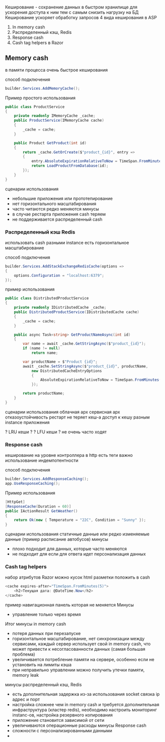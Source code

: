 Кеширование - сохранение данных в быстром хранилище для ускорения доступа к ним тем с самым снизить нагрузку на БД
Кеширование ускоряет обработку запросов
4 вида кеширования в ASP
1. In memory cash
2. Распределенный кэш, Redis
3. Response cash
4. Cash tag helpers в Razor

##  Memory cash

в памяти процесса 
очень быстрое кеширования

способ подключения

```csharp
builder.Services.AddMemoryCache();
```

Пример простого использования

```csharp
public class ProductService
{
    private readonly IMemoryCache _cache;
    public ProductService(IMemoryCache cache)
    {
        _cache = cache;
    }

    public Product GetProduct(int id)
    {
        return _cache.GetOrCreate($"product_{id}", entry =>
        {
            entry.AbsoluteExpirationRelativeToNow = TimeSpan.FromMinutes(5);
            return LoadProductFromDatabase(id);
        });
    }
}
```

сценарии использования
- небольшие приложения или прототепирование
- нет горизонтального масштабирования
- часто читаются редко меняются
минусы
- в случае рестарта приложения cash теряем
- не поддерживается распределенный cash

### Распределенный кэш Redis
использовать cash разными instance
есть горизонтальное масштабирование

способ подключения
```csharp
builder.Services.AddStackExchangeRedisCache(options =>
{
    options.Configuration = "localhost:6379";
});
```

пример использования

```csharp
public class DistributedProductService
{
    private readonly IDistributedCache _cache;
    public DistributedProductService(IDistributedCache cache)
    {
        _cache = cache;
    }

    public async Task<string> GetProductNameAsync(int id)
    {
        var name = await _cache.GetStringAsync($"product_{id}");
        if (name != null)
            return name;

        var productName = $"Product {id}";
        await _cache.SetStringAsync($"product_{id}", productName,
            new DistributedCacheEntryOptions
            {
                AbsoluteExpirationRelativeToNow = TimeSpan.FromMinutes(10)
            });

        return productName;
    }
}
```

сценарии использования
облачная арх
сервисная арх
отказоустойчивость
рестарт не теряет кеш-а
доступ к кешу разным instance приложения

? LRU кеши ?
? LFU кеши ? не очень часто ходят

### Response cash
кеширование на уровне контроллера
в http есть теги 
важно использование индемпотентности

способ подключения
```csharp
builder.Services.AddResponseCaching();
app.UseResponseCaching();
```

Пример использования
```csharp
[HttpGet]
[ResponseCache(Duration = 60)]
public IActionResult GetWeather()
{
    return Ok(new { Temperature = "22C", Condition = "Sunny" });
}
```

сценарии использования
статичные данные или редко изменяемые данные (пример расписание автобусов)
минусы
- плохо подходит для данных, которые часто меняются
- не подходит для если для ответа идет персонализация данных

### Cash tag helpers
набор атрибутов Razor
можно кусок html разметки положить в cash

```csharp
<cache expires-after="TimeSpan.FromMinutes(5)">
    <h2>Текущая дата: @DateTime.Now</h2>
</cache>
```

пример навигационная панель которая не меняется
Минусы 
- управление только через время


Итог
минусы in memory cash
- потеря данных при перезапуске
- горизонтальное масштабирование, нет синхронизации между сервисами, каждый сервер использует свой in memory cash, что может привести к несогласованности данных (самая большая проблема)
- увеличивается потребление памяти на сервере, особенно если не установить на лимиты кэша
- при неправильно управлении можно получить утечки памяти, memory leak

минусы распределенный кэш, Redis
- есть дополнительная задержка из-за использования socket связка ip адрес и порт
- настройка сложнее чем in memory cash и требуется дополнительная инфраструктура (кластер redis), необходимо настроить мониторинг instanc-ов, настройка резервного копирования
- приложение становится зависимой от сети 
- увеличиваются операционные расходы
минусы Response cash
- сложности с персонализированными данными
- 